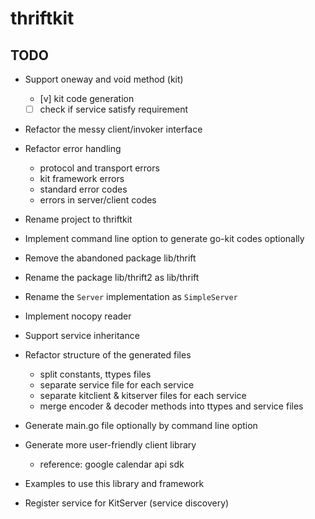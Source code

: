 # thriftkit

## TODO

- Support oneway and void method (kit)
  - [v] kit code generation
  - [ ] check if service satisfy requirement

- Refactor the messy client/invoker interface

- Refactor error handling
  - protocol and transport errors
  - kit framework errors
  - standard error codes
  - errors in server/client codes

- Rename project to thriftkit

- Implement command line option to generate go-kit codes optionally

- Remove the abandoned package lib/thrift

- Rename the package lib/thrift2 as lib/thrift

- Rename the `Server` implementation as `SimpleServer`

- Implement nocopy reader

- Support service inheritance

- Refactor structure of the generated files
  - split constants, ttypes files
  - separate service file for each service
  - separate kitclient & kitserver files for each service
  - merge encoder & decoder methods into ttypes and service files

- Generate main.go file optionally by command line option

- Generate more user-friendly client library
  - reference: google calendar api sdk

- Examples to use this library and framework

- Register service for KitServer (service discovery)

